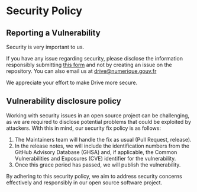# Security Policy

## Reporting a Vulnerability

Security is very important to us.

If you have any issue regarding security, please disclose the information responsibly submitting [this form](https://vdp.numerique.gouv.fr/p/Send-a-report?lang=en) and not by creating an issue on the repository. You can also email us at drive@numerique.gouv.fr

We appreciate your effort to make Drive more secure.

## Vulnerability disclosure policy

Working with security issues in an open source project can be challenging, as we are required to disclose potential problems that could be exploited by attackers. With this in mind, our security fix policy is as follows:

1. The Maintainers team will handle the fix as usual (Pull Request,
release).
2. In the release notes, we will include the identification numbers from the
GitHub Advisory Database (GHSA) and, if applicable, the Common Vulnerabilities
and Exposures (CVE) identifier for the vulnerability.
3. Once this grace period has passed, we will publish the vulnerability.

By adhering to this security policy, we aim to address security concerns
effectively and responsibly in our open source software project.